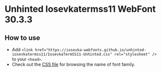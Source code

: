 # Unhinted Iosevkatermss11 WebFont 30.3.3

## How to use

- Add `<link href="https://iosevka-webfonts.github.io/unhinted-iosevkatermss11/IosevkaTermSS11-Unhinted.css" rel="stylesheet" />` to your `<head>`.
- Check out the [CSS file](./IosevkaTermSS11-Unhinted.css) for browsing the name of font family.
